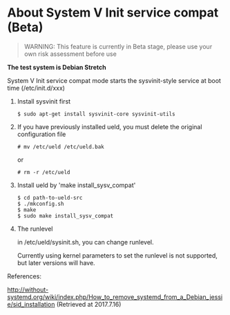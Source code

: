 # About System V Init service compat (Beta)

> WARNING: This feature is currently in Beta stage, please use your own risk assessment before use

**The test system is Debian Stretch**

System V Init service compat mode starts the sysvinit-style service at boot time (/etc/init.d/xxx)

1. Install sysvinit first

	```
	$ sudo apt-get install sysvinit-core sysvinit-utils
	```

2. If you have previously installed ueld, you must delete the original configuration file

	```
	# mv /etc/ueld /etc/ueld.bak
	```

	or

	```
	# rm -r /etc/ueld
	```

3. Install ueld by 'make install_sysv_compat'

	```
	$ cd path-to-ueld-src
	$ ./mkconfig.sh
	$ make
	$ sudo make install_sysv_compat
	```

4. The runlevel

	in /etc/ueld/sysinit.sh, you can change runlevel.

	Currently using kernel parameters to set the runlevel is not supported, but later versions will have.

References:

http://without-systemd.org/wiki/index.php/How_to_remove_systemd_from_a_Debian_jessie/sid_installation (Retrieved at 2017.7.16)
